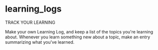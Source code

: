 # learning_logs
TRACK YOUR LEARNING

Make your own Learning Log, and keep a list of the
        topics you're learning about. Whenever you learn something new
        about a topic, make an entry summarizing what you've learned.
